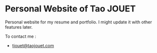 # Personal Website of Tao JOUET

Personal website for my resume and portfolio. I might update it with other features later.

To contact me : 
 - tjouet@taojouet.com